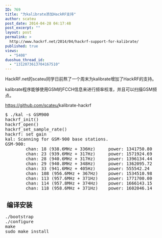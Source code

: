 ```yaml
---
ID: 769
title: "为kalibrate添加HackRF支持"
author: scateu
post_date: 2014-04-28 04:17:48
post_excerpt: ""
layout: post
permalink: >
  http://www.hackrf.net/2014/04/hackrf-support-for-kalibrate/
published: true
views:
  - "5408"
duoshuo_thread_id:
  - "1312073613704167510"
---
```

HackRF.net的scateu同学日前熬了一个周末为kalibrate增加了HackRF的支持。

kalibrate程序能够使用GSM的FCCH信息来进行频率校准，并且可以扫描GSM频点。<!--more-->

<a href="https://github.com/scateu/kalibrate-hackrf" target="_blank">https://github.com/scateu/<wbr />kalibrate-hackrf</a>
<pre>$ ./kal -s GSM900                                                                                                           
hackrf_init()
hackrf_open()
hackrf_set_sample_rate()
hackrf: set gain
kal: Scanning for GSM-900 base stations.
GSM-900:
        chan: 18 (938.6MHz + 336Hz)     power: 1341750.80
        chan: 23 (939.6MHz + 317Hz)     power: 1571924.69
        chan: 28 (940.6MHz + 317Hz)     power: 1396134.44
        chan: 29 (940.8MHz + 348Hz)     power: 1362095.72
        chan: 33 (941.6MHz + 405Hz)     power: 555542.24
        chan: 108 (956.6MHz + 367Hz)    power: 1534510.98
        chan: 113 (957.6MHz + 371Hz)    power: 1771700.00
        chan: 114 (957.8MHz + 374Hz)    power: 1666143.15
        chan: 118 (958.6MHz + 371Hz)    power: 1602046.14
</pre>
<h2> 编译安装</h2>
<pre>./bootstrap
./configure
make
sudo make install</pre>
